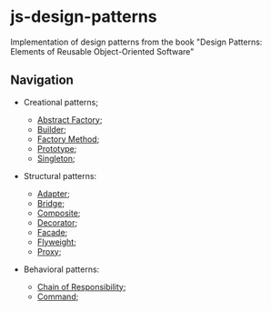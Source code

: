 # js-design-patterns

Implementation of design patterns from the book "Design Patterns: Elements of Reusable Object-Oriented Software"

## Navigation

- Creational patterns;

  - [Abstract Factory](https://github.com/kirillgenets/js-design-patterns/tree/master/patterns/creational-patterns/abstract-factory);
  - [Builder](https://github.com/kirillgenets/js-design-patterns/tree/master/patterns/creational-patterns/builder);
  - [Factory Method](https://github.com/kirillgenets/js-design-patterns/tree/master/patterns/creational-patterns/factory-method);
  - [Prototype](https://github.com/kirillgenets/js-design-patterns/tree/master/patterns/creational-patterns/prototype);
  - [Singleton](https://github.com/kirillgenets/js-design-patterns/tree/master/patterns/creational-patterns/singleton);

- Structural patterns:

  - [Adapter](https://github.com/kirillgenets/js-design-patterns/tree/master/patterns/structural-patterns/adapter);
  - [Bridge](https://github.com/kirillgenets/js-design-patterns/tree/master/patterns/structural-patterns/bridge);
  - [Composite](https://github.com/kirillgenets/js-design-patterns/tree/master/patterns/structural-patterns/composite);
  - [Decorator](https://github.com/kirillgenets/js-design-patterns/tree/master/patterns/structural-patterns/decorator);
  - [Facade](https://github.com/kirillgenets/js-design-patterns/tree/master/patterns/structural-patterns/facade);
  - [Flyweight](https://github.com/kirillgenets/js-design-patterns/tree/master/patterns/structural-patterns/flyweight);
  - [Proxy](https://github.com/kirillgenets/js-design-patterns/tree/master/patterns/structural-patterns/proxy);

- Behavioral patterns:

  - [Chain of Responsibility](https://github.com/kirillgenets/js-design-patterns/tree/master/patterns/behavioral-patterns/chain-of-responsibility);
  - [Command](https://github.com/kirillgenets/js-design-patterns/tree/master/patterns/behavioral-patterns/command);
